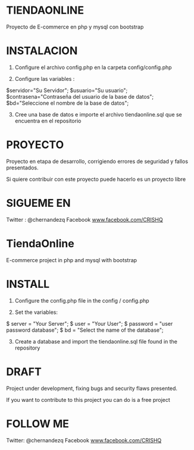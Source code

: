 TIENDAONLINE
============

Proyecto de E-commerce en php y mysql con bootstrap  

INSTALACION
============

1. Configure el archivo config.php en la carpeta config/config.php

2. Configure las variables :

$servidor="Su Servidor";
$usuario="Su usuario";
$contrasena="Contraseña del usuario de la base de datos";
$bd="Seleccione el nombre de la base de datos";

3. Cree una base de datos e importe el archivo tiendaonline.sql que se encuentra en el repositorio


PROYECTO
============

Proyecto en etapa de desarrollo, corrigiendo errores de seguridad y fallos presentados.

Si quiere contribuir con este proyecto puede hacerlo es un proyecto libre

SIGUEME EN
============
Twitter : @chernandezq
Facebook www.facebook.com/CRISHQ


TiendaOnline 
============ 

E-commerce project in php and mysql with bootstrap 

INSTALL 
============ 

1. Configure the config.php file in the config / config.php 

2. Set the variables: 

$ server = "Your Server"; 
$ user = "Your User"; 
$ password = "user password database"; 
$ bd = "Select the name of the database"; 

3. Create a database and import the tiendaonline.sql file found in the repository 


DRAFT 
============ 

Project under development, fixing bugs and security flaws presented. 

If you want to contribute to this project you can do is a free project 

FOLLOW ME
============ 
Twitter: @chernandezq 
Facebook www.facebook.com/CRISHQ